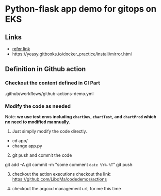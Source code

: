 # Python-flask app demo for gitops on EKS

## Links
 * [refer link](https://zhuanlan.zhihu.com/p/78432719)
 * https://yeasy.gitbooks.io/docker_practice/install/mirror.html


## Definition in Github action

### Checkout the content defined in CI Part
.github/workflows/github-actions-demo.yml

### Modify the code as needed 
Note: **we use  test envs including `chartDev`, `chartTest`, and `chartProd` which no need to modified mannually.**

1. Just simplly modify the code directly. 

* cd app/
* change app.py

2. git push and commit the code

git add -A
git commit -m "some comment `date %Y%-%T`"
git push 

3. checkout the action executions
checkout the link: https://github.com/LiboMa/codedemos/actions 

4. checkout the argocd management url, for me this time



